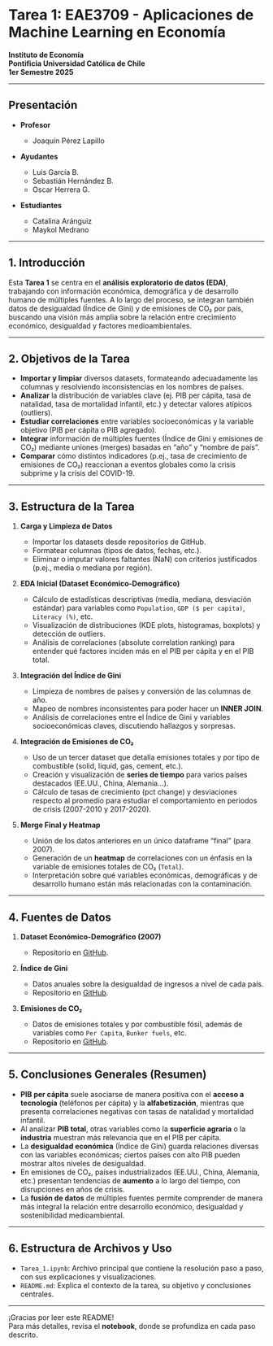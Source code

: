 
# Tarea 1: EAE3709 - Aplicaciones de Machine Learning en Economía  
**Instituto de Economía**  
**Pontificia Universidad Católica de Chile**  
**1er Semestre 2025**  

---

## Presentación

- **Profesor**  
  - Joaquín Pérez Lapillo  

- **Ayudantes**  
  - Luis García B.  
  - Sebastián Hernández B.  
  - Oscar Herrera G.  

- **Estudiantes**  
  - Catalina Aránguiz  
  - Maykol Medrano  

---

## 1. Introducción

Esta **Tarea 1** se centra en el **análisis exploratorio de datos (EDA)**, trabajando con información económica, demográfica y de desarrollo humano de múltiples fuentes. A lo largo del proceso, se integran también datos de desigualdad (Índice de Gini) y de emisiones de CO₂ por país, buscando una visión más amplia sobre la relación entre crecimiento económico, desigualdad y factores medioambientales.

---

## 2. Objetivos de la Tarea

- **Importar y limpiar** diversos datasets, formateando adecuadamente las columnas y resolviendo inconsistencias en los nombres de países.  
- **Analizar** la distribución de variables clave (ej. PIB per cápita, tasa de natalidad, tasa de mortalidad infantil, etc.) y detectar valores atípicos (outliers).  
- **Estudiar correlaciones** entre variables socioeconómicas y la variable objetivo (PIB per cápita o PIB agregado).  
- **Integrar** información de múltiples fuentes (Índice de Gini y emisiones de CO₂) mediante uniones (merges) basadas en “año” y “nombre de país”.  
- **Comparar** cómo distintos indicadores (p.ej., tasa de crecimiento de emisiones de CO₂) reaccionan a eventos globales como la crisis subprime y la crisis del COVID-19.

---

## 3. Estructura de la Tarea

1. **Carga y Limpieza de Datos**  
   - Importar los datasets desde repositorios de GitHub.  
   - Formatear columnas (tipos de datos, fechas, etc.).  
   - Eliminar o imputar valores faltantes (NaN) con criterios justificados (p.ej., media o mediana por región).  

2. **EDA Inicial (Dataset Económico-Demográfico)**  
   - Cálculo de estadísticas descriptivas (media, mediana, desviación estándar) para variables como `Population`, `GDP ($ per capita)`, `Literacy (%)`, etc.  
   - Visualización de distribuciones (KDE plots, histogramas, boxplots) y detección de outliers.  
   - Análisis de correlaciones (absolute correlation ranking) para entender qué factores inciden más en el PIB per cápita y en el PIB total.

3. **Integración del Índice de Gini**  
   - Limpieza de nombres de países y conversión de las columnas de año.  
   - Mapeo de nombres inconsistentes para poder hacer un **INNER JOIN**.  
   - Análisis de correlaciones entre el Índice de Gini y variables socioeconómicas claves, discutiendo hallazgos y sorpresas.

4. **Integración de Emisiones de CO₂**  
   - Uso de un tercer dataset que detalla emisiones totales y por tipo de combustible (solid, liquid, gas, cement, etc.).  
   - Creación y visualización de **series de tiempo** para varios países destacados (EE.UU., China, Alemania...).  
   - Cálculo de tasas de crecimiento (pct change) y desviaciones respecto al promedio para estudiar el comportamiento en periodos de crisis (2007-2010 y 2017-2020).  

5. **Merge Final y Heatmap**  
   - Unión de los datos anteriores en un único dataframe “final” (para 2007).  
   - Generación de un **heatmap** de correlaciones con un énfasis en la variable de emisiones totales de CO₂ (`Total`).  
   - Interpretación sobre qué variables económicas, demográficas y de desarrollo humano están más relacionadas con la contaminación.

---

## 4. Fuentes de Datos

1. **Dataset Económico-Demográfico (2007)**  
   - Repositorio en [GitHub](https://raw.githubusercontent.com/lfgarcia-1/EAE3709-1-2025/refs/heads/main/economic_dataset.csv).

2. **Índice de Gini**  
   - Datos anuales sobre la desigualdad de ingresos a nivel de cada país.  
   - Repositorio en [GitHub](https://raw.githubusercontent.com/datasets/gini-index/refs/heads/main/data/gini-index.csv).

3. **Emisiones de CO₂**  
   - Datos de emisiones totales y por combustible fósil, además de variables como `Per Capita`, `Bunker fuels`, etc.  
   - Repositorio en [GitHub](https://raw.githubusercontent.com/datasets/co2-fossil-by-nation/refs/heads/main/data/fossil-fuel-co2-emissions-by-nation.csv).

---

## 5. Conclusiones Generales (Resumen)

- **PIB per cápita** suele asociarse de manera positiva con el **acceso a tecnología** (teléfonos per cápita) y la **alfabetización**, mientras que presenta correlaciones negativas con tasas de natalidad y mortalidad infantil.  
- Al analizar **PIB total**, otras variables como la **superficie agraria** o la **industria** muestran más relevancia que en el PIB per cápita.  
- La **desigualdad económica** (Índice de Gini) guarda relaciones diversas con las variables económicas; ciertos países con alto PIB pueden mostrar altos niveles de desigualdad.  
- En emisiones de CO₂, países industrializados (EE.UU., China, Alemania, etc.) presentan tendencias de **aumento** a lo largo del tiempo, con disrupciones en años de crisis.  
- La **fusión de datos** de múltiples fuentes permite comprender de manera más integral la relación entre desarrollo económico, desigualdad y sostenibilidad medioambiental.

---

## 6. Estructura de Archivos y Uso

- `Tarea_1.ipynb`: Archivo principal que contiene la resolución paso a paso, con sus explicaciones y visualizaciones.  
- `README.md`: Explica el contexto de la tarea, su objetivo y conclusiones centrales.  

---

¡Gracias por leer este README!  
Para más detalles, revisa el **notebook**, donde se profundiza en cada paso descrito.

